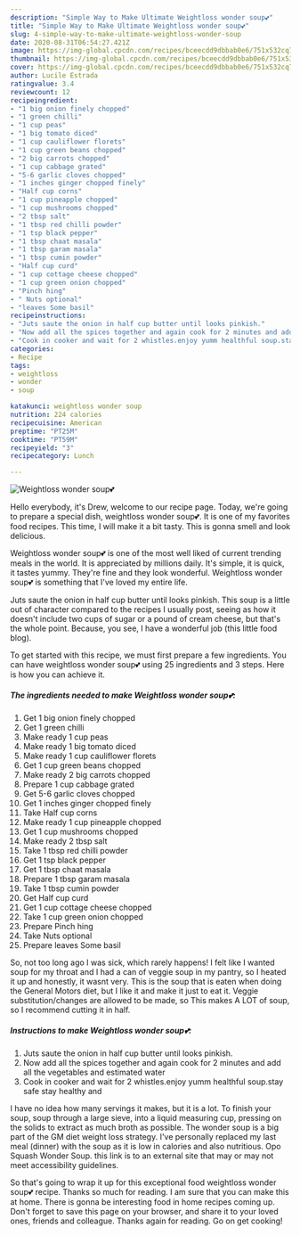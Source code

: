 ```yaml
---
description: "Simple Way to Make Ultimate Weightloss wonder soup💕"
title: "Simple Way to Make Ultimate Weightloss wonder soup💕"
slug: 4-simple-way-to-make-ultimate-weightloss-wonder-soup
date: 2020-08-31T06:54:27.421Z
image: https://img-global.cpcdn.com/recipes/bceecdd9dbbab0e6/751x532cq70/weightloss-wonder-soup💕-recipe-main-photo.jpg
thumbnail: https://img-global.cpcdn.com/recipes/bceecdd9dbbab0e6/751x532cq70/weightloss-wonder-soup💕-recipe-main-photo.jpg
cover: https://img-global.cpcdn.com/recipes/bceecdd9dbbab0e6/751x532cq70/weightloss-wonder-soup💕-recipe-main-photo.jpg
author: Lucile Estrada
ratingvalue: 3.4
reviewcount: 12
recipeingredient:
- "1 big onion finely chopped"
- "1 green chilli"
- "1 cup peas"
- "1 big tomato diced"
- "1 cup cauliflower florets"
- "1 cup green beans chopped"
- "2 big carrots chopped"
- "1 cup cabbage grated"
- "5-6 garlic cloves chopped"
- "1 inches ginger chopped finely"
- "Half cup corns"
- "1 cup pineapple chopped"
- "1 cup mushrooms chopped"
- "2 tbsp salt"
- "1 tbsp red chilli powder"
- "1 tsp black pepper"
- "1 tbsp chaat masala"
- "1 tbsp garam masala"
- "1 tbsp cumin powder"
- "Half cup curd"
- "1 cup cottage cheese chopped"
- "1 cup green onion chopped"
- "Pinch hing"
- " Nuts optional"
- "leaves Some basil"
recipeinstructions:
- "Juts saute the onion in half cup butter until looks pinkish."
- "Now add all the spices together and again cook for 2 minutes and add all the vegetables and estimated water"
- "Cook in cooker and wait for 2 whistles.enjoy yumm healthful soup.stay safe stay healthy and"
categories:
- Recipe
tags:
- weightloss
- wonder
- soup

katakunci: weightloss wonder soup 
nutrition: 224 calories
recipecuisine: American
preptime: "PT25M"
cooktime: "PT59M"
recipeyield: "3"
recipecategory: Lunch

---
```



![Weightloss wonder soup💕](https://img-global.cpcdn.com/recipes/bceecdd9dbbab0e6/751x532cq70/weightloss-wonder-soup💕-recipe-main-photo.jpg)

Hello everybody, it's Drew, welcome to our recipe page. Today, we're going to prepare a special dish, weightloss wonder soup💕. It is one of my favorites food recipes. This time, I will make it a bit tasty. This is gonna smell and look delicious.

Weightloss wonder soup💕 is one of the most well liked of current trending meals in the world. It is appreciated by millions daily. It's simple, it is quick, it tastes yummy. They're fine and they look wonderful. Weightloss wonder soup💕 is something that I've loved my entire life.

Juts saute the onion in half cup butter until looks pinkish. This soup is a little out of character compared to the recipes I usually post, seeing as how it doesn&#39;t include two cups of sugar or a pound of cream cheese, but that&#39;s the whole point. Because, you see, I have a wonderful job (this little food blog).


To get started with this recipe, we must first prepare a few ingredients. You can have weightloss wonder soup💕 using 25 ingredients and 3 steps. Here is how you can achieve it.

<!--inarticleads1-->

##### The ingredients needed to make Weightloss wonder soup💕:

1. Get 1 big onion finely chopped
1. Get 1 green chilli
1. Make ready 1 cup peas
1. Make ready 1 big tomato diced
1. Make ready 1 cup cauliflower florets
1. Get 1 cup green beans chopped
1. Make ready 2 big carrots chopped
1. Prepare 1 cup cabbage grated
1. Get 5-6 garlic cloves chopped
1. Get 1 inches ginger chopped finely
1. Take Half cup corns
1. Make ready 1 cup pineapple chopped
1. Get 1 cup mushrooms chopped
1. Make ready 2 tbsp salt
1. Take 1 tbsp red chilli powder
1. Get 1 tsp black pepper
1. Get 1 tbsp chaat masala
1. Prepare 1 tbsp garam masala
1. Take 1 tbsp cumin powder
1. Get Half cup curd
1. Get 1 cup cottage cheese chopped
1. Take 1 cup green onion chopped
1. Prepare Pinch hing
1. Take  Nuts optional
1. Prepare leaves Some basil


So, not too long ago I was sick, which rarely happens! I felt like I wanted soup for my throat and I had a can of veggie soup in my pantry, so I heated it up and honestly, it wasnt very. This is the soup that is eaten when doing the General Motors diet, but I like it and make it just to eat it. Veggie substitution/changes are allowed to be made, so This makes A LOT of soup, so I recommend cutting it in half. 

<!--inarticleads2-->

##### Instructions to make Weightloss wonder soup💕:

1. Juts saute the onion in half cup butter until looks pinkish.
1. Now add all the spices together and again cook for 2 minutes and add all the vegetables and estimated water
1. Cook in cooker and wait for 2 whistles.enjoy yumm healthful soup.stay safe stay healthy and


I have no idea how many servings it makes, but it is a lot. To finish your soup, soup through a large sieve, into a liquid measuring cup, pressing on the solids to extract as much broth as possible. The wonder soup is a big part of the GM diet weight loss strategy. I&#39;ve personally replaced my last meal (dinner) with the soup as it is low in calories and also nutritious. Opo Squash Wonder Soup. this link is to an external site that may or may not meet accessibility guidelines. 

So that's going to wrap it up for this exceptional food weightloss wonder soup💕 recipe. Thanks so much for reading. I am sure that you can make this at home. There is gonna be interesting food in home recipes coming up. Don't forget to save this page on your browser, and share it to your loved ones, friends and colleague. Thanks again for reading. Go on get cooking!
